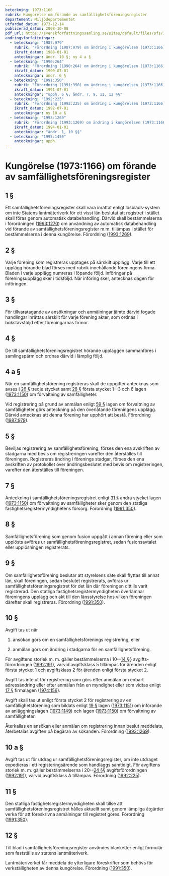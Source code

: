 ```yaml
---
beteckning: 1973:1166
rubrik: Kungörelse om förande av samfällighetsföreningsregister
departement: Miljödepartementet
utfardad_datum: 1973-12-14
publicerad_datum: 2008-10-08
pdf_url: https://svenskforfattningssamling.se/sites/default/files/sfs/1973-12/SFS1973-1166.pdf
andringsforfattningar:
  - beteckning: "1987:979"
    rubrik: "Förordning (1987:979) om ändring i kungörelsen (1973:1166) om förande av samfällighetsföreningsregister"
    ikraft_datum: 1988-01-01
    anteckningar: ändr. 10 §; ny 4 a §
  - beteckning: "1990:264"
    rubrik: "Förordning (1990:264) om ändring i kungörelsen (1973:1166) om förande av samfällighetsföreningsregister"
    ikraft_datum: 1990-07-01
    anteckningar: ändr. 6 §
  - beteckning: "1991:350"
    rubrik: "Förordning (1991:350) om ändring i kungörelsen (1973:1166) om förande av samfällighetsföreningsregister"
    ikraft_datum: 1991-07-01
    anteckningar: "upph. 6 §; ändr. 7, 9, 11, 12 §§"
  - beteckning: "1992:225"
    rubrik: "Förordning (1992:225) om ändring i kungörelsen (1973:1166) om förande av samfällighetsföreningsregister"
    ikraft_datum: 1992-07-01
    anteckningar: ny 10 a §
  - beteckning: "1993:1269"
    rubrik: "Förordning (1993:1269) om ändring i kungörelsen (1973:1166) om förande av samfällighetsföreningsregister"
    ikraft_datum: 1994-01-01
    anteckningar: "ändr. 1, 10 §§"
  - beteckning: "1995:1456"
    anteckningar: upph.
---
```


# Kungörelse (1973:1166) om förande av samfällighetsföreningsregister

## 1 §

Ett samfällighetsföreningsregister skall vara inrättat enligt lösblads-system om inte Statens lantmäteriverk för ett visst län beslutat att registret i stället skall föras genom automatisk databehandling. Därvid skall bestämmelserna i förordningen ([1993:1270](https://selex.se/eli/sfs/1993/1270)) om användning av automatisk databehandling vid förande av samfällighetsföreningsregister m.m. tillämpas i stället för bestämmelserna i denna kungörelse. Förordning ([1993:1269](https://selex.se/eli/sfs/1993/1269)).

## 2 §

Varje förening som registreras upptages på särskilt upplägg. Varje till ett upplägg hörande blad förses med rubrik innehållande föreningens firma. Bladen i varje upplägg numreras i löpande följd. Införingar på föreningsupplägg sker i tidsföljd. När införing sker, antecknas dagen för införingen.

## 3 §

För tillvaratagande av ansökningar och anmälningar jämte därvid fogade handlingar inrättas särskilt för varje förening akter, som ordnas i bokstavsföljd efter föreningarnas firmor.

## 4 §

De till samfällighetsföreningsregistret hörande uppläggen sammanföres i samlingspärm och ordnas därvid i lämplig följd.

## 4 a §

När en samfällighetsförening registreras skall de uppgifter antecknas som avses i [26 §](#26) tredje stycket samt [28 §](#28) första stycket 1--3 och 6 lagen ([1973:1150](https://selex.se/eli/sfs/1973/1150)) om förvaltning av samfälligheter.

Vid registrering på grund av anmälan enligt [59 §](#59) lagen om förvaltning av samfälligheter görs anteckning på den överlåtande föreningens upplägg. Därvid antecknas att denna förening har upphört att bestå. Förordning ([1987:979](https://selex.se/eli/sfs/1987/979)).

## 5 §

Beviljas registrering av samfällighetsförening, förses den ena avskriften av stadgarna med bevis om registreringen varefter den återställes till föreningen. Registreras ändring i förenings stadgar, förses den ena avskriften av protokollet över ändringsbeslutet med bevis om registreringen, varefter den återställes till föreningen.

## 7 §

Anteckning i samfällighetsföreningsregistret enligt [31 §](#31) andra stycket lagen ([1973:1150](https://selex.se/eli/sfs/1973/1150)) om förvaltning av samfälligheter sker genom den statliga fastighetsregistermyndighetens försorg. Förordning ([1991:350](https://selex.se/eli/sfs/1991/350)).

## 8 §

Samfällighetsförening som genom fusion uppgått i annan förening eller som upplösts avföres ur samfällighetsföreningsregistret, sedan fusionsavtalet eller upplösningen registrerats.

## 9 §

Om samfällighetsförening beslutar att styrelsens säte skall flyttas till annat län, skall föreningen, sedan beslutet registrerats, avföras ur samfällighetsföreningsregistret för det län där föreningen dittills varit registrerad. Den statliga fastighetsregistermyndigheten överlämnar föreningens upplägg och akt till den länsstyrelse hos vilken föreningen därefter skall registreras. Förordning ([1991:350](https://selex.se/eli/sfs/1991/350)).

## 10 §

Avgift tas ut när

1. ansökan görs om en samfällighetsförenings registrering, eller

2. anmälan görs om ändring i stadgarna för en samfällighetsförening.

För avgiftens storlek m. m. gäller bestämmelserna i 10--[14 §](#14)§ avgifts-förordningen ([1992:191](https://selex.se/eli/sfs/1992/191)), varvid avgiftsklass 5 tillämpas för ärenden enligt första stycket 1 och avgiftsklass 2 för ärenden enligt första stycket 2.

Avgift tas inte ut för registrering som görs efter anmälan om enbart adressändring eller efter anmälan från en myndighet eller som vidtas enligt [17 §](#17) firmalagen ([1974:156](https://selex.se/eli/sfs/1974/156)).

Avgift skall tas ut enligt första stycket 2 för registrering av en samfällighetsförening som bildats enligt [19 §](#19) lagen ([1973:1151](https://selex.se/eli/sfs/1973/1151)) om införande av anläggningslagen ([1973:1149](https://selex.se/eli/sfs/1973/1149)) och lagen ([1973:1150](https://selex.se/eli/sfs/1973/1150)) om förvaltning av samfälligheter.

Återkallas en ansökan eller anmälan om registrering innan beslut meddelats, återbetalas avgiften på begäran av sökanden. Förordning ([1993:1269](https://selex.se/eli/sfs/1993/1269)).

## 10 a §

Avgift tas ut för utdrag ur samfällighetsföreningsregister, om inte utdraget expedieras i ett registeringsärende som handläggs samtidigt. För avgiftens storlek m. m. gäller bestämmelserna i 20--[24 §](#24)§ avgiftsförordningen ([1992:191](https://selex.se/eli/sfs/1992/191)), varvid avgiftsklass A tillämpas. Förordning ([1992:225](https://selex.se/eli/sfs/1992/225)).

## 11 §

Den statliga fastighetsregistermyndigheten skall tillse att samfällighetsföreningsregistret hålles aktuellt samt genom lämpliga åtgärder verka för att föreskrivna anmälningar till registret göres. Förordning ([1991:350](https://selex.se/eli/sfs/1991/350)).

## 12 §

Till blad i samfällighetsföreningsregister användes blanketter enligt formulär som fastställs av statens lantmäteriverk.

Lantmäteriverket får meddela de ytterligare föreskrifter som behövs för verkställigheten av denna kungörelse. Förordning ([1991:350](https://selex.se/eli/sfs/1991/350)).